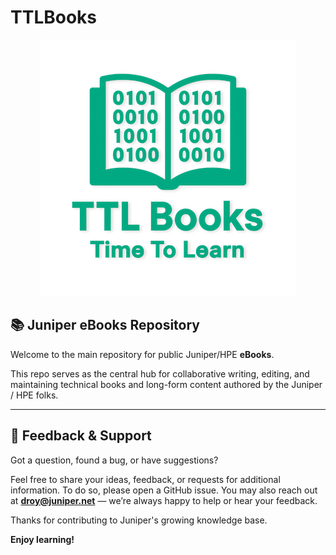 # TTLBooks

<p align="center">
  <img src="docs/images/jnpr_logo.png" alt="Alt text" />
</p>

## 📚 Juniper eBooks Repository

Welcome to the main repository for public Juniper/HPE **eBooks**.

This repo serves as the central hub for collaborative writing, editing, and maintaining technical books and long-form content authored by the Juniper / HPE folks.

---

## 💬 Feedback & Support

Got a question, found a bug, or have suggestions?  

Feel free to share your ideas, feedback, or requests for additional information. To do so, please open a GitHub issue.
You may also reach out at **droy@juniper.net** — we’re always happy to help or hear your feedback.

Thanks for contributing to Juniper's growing knowledge base.  

**Enjoy learning!**

